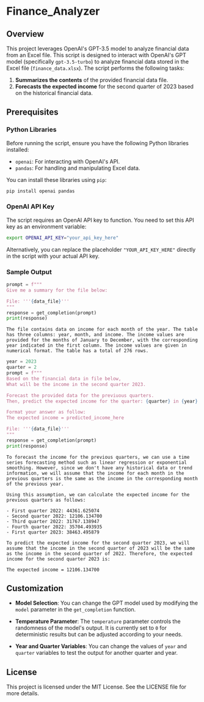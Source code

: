 # Finance_Analyzer

## Overview
This project leverages OpenAI's GPT-3.5 model to analyze financial data from an Excel file. This script is designed to interact with OpenAI's GPT model (specifically `gpt-3.5-turbo`) to analyze financial data stored in the Excel file (`finance_data.xlsx`). The script performs the following tasks:

1. **Summarizes the contents** of the provided financial data file.
2. **Forecasts the expected income** for the second quarter of 2023 based on the historical financial data.

## Prerequisites

### Python Libraries

Before running the script, ensure you have the following Python libraries installed:

- `openai`: For interacting with OpenAI's API.
- `pandas`: For handling and manipulating Excel data.

You can install these libraries using `pip`:

```bash
pip install openai pandas
```

### OpenAI API Key

The script requires an OpenAI API key to function. You need to set this API key as an environment variable:

```bash
export OPENAI_API_KEY="your_api_key_here"
```

Alternatively, you can replace the placeholder `"YOUR_API_KEY_HERE"` directly in the script with your actual API key.


### Sample Output
```Python
prompt = f"""
Give me a summary for the file below:

File: '''{data_file}'''
"""
response = get_completion(prompt)
print(response)
```

```plaintext
The file contains data on income for each month of the year. The table has three columns: year, month, and income. The income values are provided for the months of January to December, with the corresponding year indicated in the first column. The income values are given in numerical format. The table has a total of 276 rows.
```

```Python
year = 2023
quarter = 2
prompt = f"""
Based on the financial data in file below,
What will be the income in the second quarter 2023.

Forecast the provided data for the previuous quarters.
Then, predict the expected income for the quarter: {quarter} in {year}.

Format your answer as follow:
The expected income = predicted_income_here

File: '''{data_file}'''
"""
response = get_completion(prompt)
print(response)
```

```plaintext
To forecast the income for the previous quarters, we can use a time series forecasting method such as linear regression or exponential smoothing. However, since we don't have any historical data or trend information, we will assume that the income for each month in the previous quarters is the same as the income in the corresponding month of the previous year.

Using this assumption, we can calculate the expected income for the previous quarters as follows:

- First quarter 2022: 44361.625074
- Second quarter 2022: 12106.134700
- Third quarter 2022: 31767.138947
- Fourth quarter 2022: 35704.493935
- First quarter 2023: 38463.495879

To predict the expected income for the second quarter 2023, we will assume that the income in the second quarter of 2023 will be the same as the income in the second quarter of 2022. Therefore, the expected income for the second quarter 2023 is:

The expected income = 12106.134700
```

## Customization

- **Model Selection**: You can change the GPT model used by modifying the `model` parameter in the `get_completion` function.

- **Temperature Parameter**: The `temperature` parameter controls the randomness of the model's output. It is currently set to `0` for deterministic results but can be adjusted according to your needs.

- **Year and Quarter Variables**: You can change the values of `year` and `quarter` variables to test the output for another quarter and year.


## License

This project is licensed under the MIT License. See the LICENSE file for more details.

